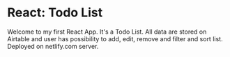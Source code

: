 # React: Todo List

Welcome to my first React App. It's a Todo List. All data are stored on Airtable and user has possibility to add, edit, remove and filter and sort list. Deployed on netlify.com server.
